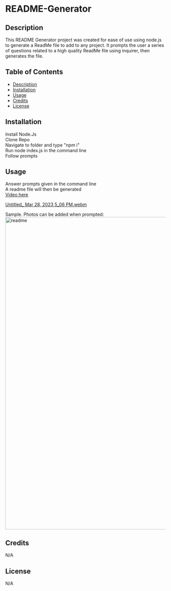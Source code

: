 
# README-Generator

## Description

This README Generator project was created for ease of use using node.js to generate a ReadMe file to add to any project.
It prompts the user a series of questions related to a high quality ReadMe file using inquirer, then generates the file.

## Table of Contents 
- [Description](#description)
- [Installation](#installation)
- [Usage](#usage)
- [Credits](#credits)
- [License](#license)



## Installation

Install Node.Js <br>
Clone Repo <br>
Navigate to folder and type "npm i"<br>
Run node index.js in the command line <br>
Follow prompts<br>

## Usage

Answer prompts given in the command line <br>
A readme file will then be generated<br>
[Video here](https://drive.google.com/file/d/1jWye9T7s9KNg6UQvX2bv-gRZPQG23sgi/preview)

[Untitled_ Mar 28, 2023 5_06 PM.webm](https://user-images.githubusercontent.com/121457179/228381192-619f25bd-689b-4da5-b365-4296eab2d364.webm)

Sample. Photos can be added when prompted:
<img width="983" alt="readme" src="https://user-images.githubusercontent.com/121457179/228402459-abea904a-1fc5-44cd-b2ad-a523f685f660.png">

## Credits
N/A

## License
N/A
